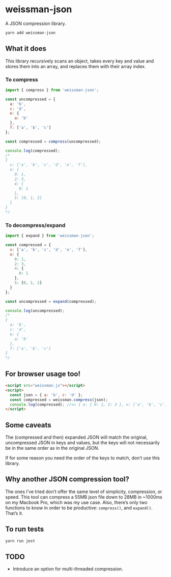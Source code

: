 # weissman-json

A JSON compression library.

```bash
yarn add weissman-json
```

## What it does

This library recursively scans an object, takes every key and value and stores them into an array, and replaces them with their array index.

### To compress

```javascript
import { compress } from 'weissman-json';

const uncompressed = {
  a: 'b',
  c: 'd',
  e: {
    a: 'b'
  },
  f: ['a', 'b', 'c']
};

const compressed = compress(uncompressed);

console.log(compressed);
/*
{
  v: ['a', 'b', 'c', 'd', 'e', 'f'],
  o: {
    0: 1,
    2: 3,
    4: {
      0: 1
    },
    5: [0, 1, 2]
  }
}
*/
```

### To decompress/expand

```javascript
import { expand } from 'weissman-json';

const compressed = {
  v: ['a', 'b', 'c', 'd', 'e', 'f'],
  o: {
    0: 1,
    2: 3,
    4: {
      0: 1
    },
    5: [0, 1, 2]
  }
};

const uncompressed = expand(compressed);

console.log(uncompressed);
/*
{
  a: 'b',
  c: 'd',
  e: {
    a: 'b'
  },
  f: ['a', 'b', 'c']
}
*/

```

## For browser usage too!

```html
<script src="weissman.js"></script>
<script>
  const json = { a: 'b', c: 'd' };
  const compressed = weissman.compress(json);
  console.log(compressed); //=> { o: { 0: 1, 2: 3 }, v: ['a', 'b', 'c', 'd'] }
</script>
```

## Some caveats

The (compressed and then) expanded JSON will match the original, uncompressed JSON in keys and values, but the keys will not necessarily be in the same order as in the original JSON.

If for some reason you need the order of the keys to match, don’t use this library.

## Why another JSON compression tool?

The ones I’ve tried don’t offer the same level of simplicity, compression, or speed. This tool can compress a 55MB json file down to 28MB in ~1000ms on my Macbook Pro, which was my use case. Also, there’s only two functions to know in order to be productive: `compress()`, and `expand()`. That’s it.

## To run tests

```bash
yarn run jest
```

## TODO

* Introduce an option for multi-threaded compression.
